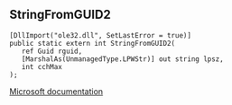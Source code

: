 ## StringFromGUID2

```
[DllImport("ole32.dll", SetLastError = true)]
public static extern int StringFromGUID2(
   ref Guid rguid,
   [MarshalAs(UnmanagedType.LPWStr)] out string lpsz,
   int cchMax
);
```

[Microsoft documentation](https://docs.microsoft.com/en-us/windows/win32/api/combaseapi/nf-combaseapi-stringfromguid2)
